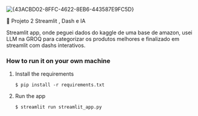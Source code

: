 ![{43ACBD02-8FFC-4622-8EB6-443587E9FC5D}](https://github.com/user-attachments/assets/e897083f-e3b1-4cfa-95bd-d3f2d6e7ffaa)


🎈 Projeto 2 Streamlit , Dash e IA

Streamlit app, onde peguei dados do kaggle de uma base de amazon, usei LLM na GROQ para categorizar os produtos melhores e finalizado em streamlit com dashs interativos.



### How to run it on your own machine

1. Install the requirements

   ```
   $ pip install -r requirements.txt
   ```

2. Run the app

   ```
   $ streamlit run streamlit_app.py
   ```
